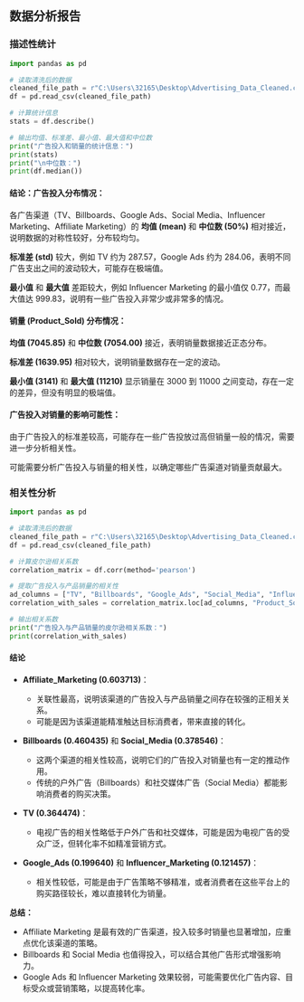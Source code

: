 ## 数据分析报告

### 描述性统计

```python
import pandas as pd

# 读取清洗后的数据
cleaned_file_path = r"C:\Users\32165\Desktop\Advertising_Data_Cleaned.csv"
df = pd.read_csv(cleaned_file_path)

# 计算统计信息
stats = df.describe()

# 输出均值、标准差、最小值、最大值和中位数
print("广告投入和销量的统计信息：")
print(stats)
print("\n中位数：")
print(df.median())
```

#### 结论：广告投入分布情况：

各广告渠道（TV、Billboards、Google Ads、Social Media、Influencer Marketing、Affiliate Marketing）的 **均值 (mean)** 和 **中位数 (50%)** 相对接近，说明数据的对称性较好，分布较均匀。

**标准差 (std)** 较大，例如 TV 约为 287.57，Google Ads 约为 284.06，表明不同广告支出之间的波动较大，可能存在极端值。

**最小值** 和 **最大值** 差距较大，例如 Influencer Marketing 的最小值仅 0.77，而最大值达 999.83，说明有一些广告投入非常少或非常多的情况。

#### 销量 (Product_Sold) 分布情况：

**均值 (7045.85)** 和 **中位数 (7054.00)** 接近，表明销量数据接近正态分布。

**标准差 (1639.95)** 相对较大，说明销量数据存在一定的波动。

**最小值 (3141)** 和 **最大值 (11210)** 显示销量在 3000 到 11000 之间变动，存在一定的差异，但没有明显的极端值。

#### 广告投入对销量的影响可能性：

由于广告投入的标准差较高，可能存在一些广告投放过高但销量一般的情况，需要进一步分析相关性。

可能需要分析广告投入与销量的相关性，以确定哪些广告渠道对销量贡献最大。

### 相关性分析

```python
import pandas as pd

# 读取清洗后的数据
cleaned_file_path = r"C:\Users\32165\Desktop\Advertising_Data_Cleaned.csv"
df = pd.read_csv(cleaned_file_path)

# 计算皮尔逊相关系数
correlation_matrix = df.corr(method='pearson')

# 提取广告投入与产品销量的相关性
ad_columns = ["TV", "Billboards", "Google_Ads", "Social_Media", "Influencer_Marketing", "Affiliate_Marketing"]
correlation_with_sales = correlation_matrix.loc[ad_columns, "Product_Sold"]

# 输出相关系数
print("广告投入与产品销量的皮尔逊相关系数：")
print(correlation_with_sales)
```

#### 结论

* **Affiliate_Marketing (0.603713)**：
    * 关联性最高，说明该渠道的广告投入与产品销量之间存在较强的正相关关系。
    * 可能是因为该渠道能精准触达目标消费者，带来直接的转化。

* **Billboards (0.460435)** 和 **Social_Media (0.378546)**：
    * 这两个渠道的相关性较高，说明它们的广告投入对销量也有一定的推动作用。
    * 传统的户外广告（Billboards）和社交媒体广告（Social Media）都能影响消费者的购买决策。

* **TV (0.364474)**：
    * 电视广告的相关性略低于户外广告和社交媒体，可能是因为电视广告的受众广泛，但转化率不如精准营销方式。

* **Google_Ads (0.199640)** 和 **Influencer_Marketing (0.121457)**：
    * 相关性较低，可能是由于广告策略不够精准，或者消费者在这些平台上的购买路径较长，难以直接转化为销量。

**总结：**

* Affiliate Marketing 是最有效的广告渠道，投入较多时销量也显著增加，应重点优化该渠道的策略。
* Billboards 和 Social Media 也值得投入，可以结合其他广告形式增强影响力。
* Google Ads 和 Influencer Marketing 效果较弱，可能需要优化广告内容、目标受众或营销策略，以提高转化率。
```

